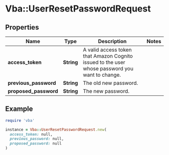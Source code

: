 # Vba::UserResetPasswordRequest

## Properties

| Name | Type | Description | Notes |
| ---- | ---- | ----------- | ----- |
| **access_token** | **String** | A valid access token that Amazon Cognito issued to the user whose password you want to change. |  |
| **previous_password** | **String** | The old new password. |  |
| **proposed_password** | **String** | The new password. |  |

## Example

```ruby
require 'vba'

instance = Vba::UserResetPasswordRequest.new(
  access_token: null,
  previous_password: null,
  proposed_password: null
)
```

